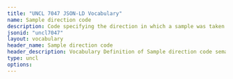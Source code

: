 ```yaml
---
title: "UNCL 7047 JSON-LD Vocabulary"
name: Sample direction code
description: Code specifying the direction in which a sample was taken.
jsonid: "uncl7047"
layout: vocabulary
header_name: Sample direction code
header_description: Vocabulary Definition of Sample direction code semantics in HTML format. JSON-LD format is available at [uncl7047.jsonld](/vocabulary/uncl7047.jsonld)
type: uncl
options:
---
```

